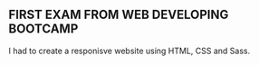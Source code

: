 ## FIRST EXAM FROM WEB DEVELOPING BOOTCAMP

I had to create a responisve website using HTML, CSS and Sass.
